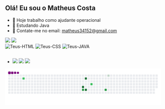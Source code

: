 ## Olá! Eu sou o Matheus Costa

- 🔭 Hoje trabalho como ajudante operacional
- 🌱 Estudando Java
- 👯 Contate-me no email: matheus34152@gmail.com

<img height="180em" src="https://github-readme-stats.vercel.app/api?username=Teusxd&show_icons=true&theme=dark&include_all_commits=true$count_private=true"/>
<img height="180em" src="https://github-readme-stats.vercel.app/api/top-langs/?username=Teusxd&layout=compact&langs_count=16&theme=dark"/>

<div style="display: inline_block">
  <img align="center" alt="Teus-HTML" src="https://img.shields.io/badge/HTML5-E34F26?style=for-the-badge&logo=html5&logoColor=white">
  <img align="center" alt="Teus-CSS" src="https://img.shields.io/badge/CSS-239120?&style=for-the-badge&logo=css3&logoColor=white">
  <img align="center" alt="Teus-JAVA" src="https://img.shields.io/badge/Java-ED8B00?style=for-the-badge&logo=openjdk&logoColor=white">  
</div>

##

- <div>
  <a href="https://instagram.com/matheuscosta9__" target="_blank"><img src="https://img.shields.io/badge/-Instagram-%23E4405F?style=for-the-badge&logo=instagram&logoColor=white" target="_blank"></a> 
  <a href = "mailto:matheus34152@gmail.com"><img src="https://img.shields.io/badge/-Gmail-%23333?style=for-the-badge&logo=gmail&logoColor=white" target="_blank"></a>
  <a href="https://www.linkedin.com/in/matheus-lima-b5bb0a271/" target="_blank"><img src="https://img.shields.io/badge/-LinkedIn-%230077B5?style=for-the-badge&logo=linkedin&logoColor=white" target="_blank"></a>   
</div

![snake gif](https://github.com/Teusxd/Teusxd/blob/output/github-contribution-grid-snake.gif)